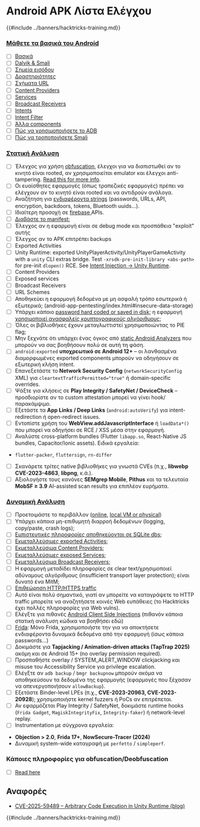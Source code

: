 # Android APK Λίστα Ελέγχου

{{#include ../banners/hacktricks-training.md}}


### [Μάθετε τα βασικά του Android](android-app-pentesting/index.html#2-android-application-fundamentals)

- [ ] [Βασικά](android-app-pentesting/index.html#fundamentals-review)
- [ ] [Dalvik & Smali](android-app-pentesting/index.html#dalvik--smali)
- [ ] [Σημεία εισόδου](android-app-pentesting/index.html#application-entry-points)
- [ ] [Δραστηριότητες](android-app-pentesting/index.html#launcher-activity)
- [ ] [Σχήματα URL](android-app-pentesting/index.html#url-schemes)
- [ ] [Content Providers](android-app-pentesting/index.html#services)
- [ ] [Services](android-app-pentesting/index.html#services-1)
- [ ] [Broadcast Receivers](android-app-pentesting/index.html#broadcast-receivers)
- [ ] [Intents](android-app-pentesting/index.html#intents)
- [ ] [Intent Filter](android-app-pentesting/index.html#intent-filter)
- [ ] [Άλλα components](android-app-pentesting/index.html#other-app-components)
- [ ] [Πώς να χρησιμοποιήσετε το ADB](android-app-pentesting/index.html#adb-android-debug-bridge)
- [ ] [Πώς να τροποποιήσετε Smali](android-app-pentesting/index.html#smali)

### [Στατική Ανάλυση](android-app-pentesting/index.html#static-analysis)

- [ ] Έλεγχος για χρήση [obfuscation](android-checklist.md#some-obfuscation-deobfuscation-information), έλεγχοι για να διαπιστωθεί αν το κινητό είναι rooted, αν χρησιμοποιείται emulator και έλεγχοι anti-tampering. [Read this for more info](android-app-pentesting/index.html#other-checks).
- [ ] Οι ευαίσθητες εφαρμογές (όπως τραπεζικές εφαρμογές) πρέπει να ελέγχουν αν το κινητό είναι rooted και να αντιδρούν ανάλογα.
- [ ] Αναζήτηση για [ενδιαφέροντα strings](android-app-pentesting/index.html#looking-for-interesting-info) (passwords, URLs, API, encryption, backdoors, tokens, Bluetooth uuids...).
- [ ] Ιδιαίτερη προσοχή σε [firebase ](android-app-pentesting/index.html#firebase)APIs.
- [ ] [Διαβάστε το manifest:](android-app-pentesting/index.html#basic-understanding-of-the-application-manifest-xml)
- [ ] Έλεγχος αν η εφαρμογή είναι σε debug mode και προσπάθεια "exploit" αυτής
- [ ] Έλεγχος αν το APK επιτρέπει backups
- [ ] Exported Activities
- [ ] Unity Runtime: exported UnityPlayerActivity/UnityPlayerGameActivity with a `unity` CLI extras bridge. Test `-xrsdk-pre-init-library <abs-path>` for pre-init `dlopen()` RCE. See [Intent Injection → Unity Runtime](android-app-pentesting/intent-injection.md).
- [ ] Content Providers
- [ ] Exposed services
- [ ] Broadcast Receivers
- [ ] URL Schemes
- [ ] Αποθηκεύει η εφαρμογή δεδομένα με μη ασφαλή τρόπο εσωτερικά ή εξωτερικά; (android-app-pentesting/index.html#insecure-data-storage)
- [ ] Υπάρχει κάποιο [password hard coded or saved in disk](android-app-pentesting/index.html#poorkeymanagementprocesses); η εφαρμογή [χρησιμοποιεί ανασφαλείς κρυπτογραφικούς αλγόριθμους](android-app-pentesting/index.html#useofinsecureandordeprecatedalgorithms);
- [ ] Όλες οι βιβλιοθήκες έχουν μεταγλωττιστεί χρησιμοποιώντας το PIE flag;
- [ ] Μην ξεχνάτε ότι υπάρχει ένας όγκος από [static Android Analyzers](android-app-pentesting/index.html#automatic-analysis) που μπορούν να σας βοηθήσουν πολύ σε αυτή τη φάση.
- [ ] `android:exported` **υποχρεωτικό σε Android 12+** – οι λανθασμένα διαμορφωμένες exported components μπορούν να οδηγήσουν σε εξωτερική κλήση intent.
- [ ] Επανεξετάστε το **Network Security Config** (`networkSecurityConfig` XML) για `cleartextTrafficPermitted="true"` ή domain-specific overrides.
- [ ] Ψάξτε για κλήσεις σε **Play Integrity / SafetyNet / DeviceCheck** – προσδιορίστε αν το custom attestation μπορεί να γίνει hook/παρακάμψιμο.
- [ ] Εξετάστε τα **App Links / Deep Links** (`android:autoVerify`) για intent-redirection ή open-redirect issues.
- [ ] Εντοπίστε χρήση του **WebView.addJavascriptInterface** ή `loadData*()` που μπορεί να οδηγήσει σε RCE / XSS μέσα στην εφαρμογή.
- [ ] Αναλύστε cross-platform bundles (Flutter `libapp.so`, React-Native JS bundles, Capacitor/Ionic assets). Ειδικά εργαλεία:
- `flutter-packer`, `fluttersign`, `rn-differ`
- [ ] Σκανάρετε τρίτες native βιβλιοθήκες για γνωστά CVEs (π.χ., **libwebp CVE-2023-4863**, **libpng**, κ.ά.).
- [ ] Αξιολογήστε τους κανόνες **SEMgrep Mobile**, **Pithus** και τα τελευταία **MobSF ≥ 3.9** AI-assisted scan results για επιπλέον ευρήματα.

### [Δυναμική Ανάλυση](android-app-pentesting/index.html#dynamic-analysis)

- [ ] Προετοιμάστε το περιβάλλον ([online](android-app-pentesting/index.html#online-dynamic-analysis), [local VM or physical](android-app-pentesting/index.html#local-dynamic-analysis))
- [ ] Υπάρχει κάποια μη-επιθυμητή διαρροή δεδομένων (logging, copy/paste, crash logs);
- [ ] [Εμπιστευτικές πληροφορίες αποθηκεύονται σε SQLite dbs](android-app-pentesting/index.html#sqlite-dbs);
- [ ] [Εκμεταλλεύσιμες exported Activities](android-app-pentesting/index.html#exploiting-exported-activities-authorisation-bypass);
- [ ] [Εκμεταλλεύσιμα Content Providers](android-app-pentesting/index.html#exploiting-content-providers-accessing-and-manipulating-sensitive-information);
- [ ] [Εκμεταλλεύσιμες exposed Services](android-app-pentesting/index.html#exploiting-services);
- [ ] [Εκμεταλλεύσιμα Broadcast Receivers](android-app-pentesting/index.html#exploiting-broadcast-receivers);
- [ ] Η εφαρμογή μεταδίδει πληροφορίες σε clear text/χρησιμοποιεί αδύναμους αλγόριθμους (insufficient transport layer protection); είναι δυνατό ένα MitM;
- [ ] [Επιθεώρηση HTTP/HTTPS traffic](android-app-pentesting/index.html#inspecting-http-traffic)
- [ ] Αυτό είναι πολύ σημαντικό, γιατί αν μπορείτε να καταγράψετε το HTTP traffic μπορείτε να αναζητήσετε κοινές Web ευπάθειες (το Hacktricks έχει πολλές πληροφορίες για Web vulns).
- [ ] Ελέγξτε για πιθανές [Android Client Side Injections](android-app-pentesting/index.html#android-client-side-injections-and-others) (πιθανόν κάποια στατική ανάλυση κώδικα να βοηθήσει εδώ)
- [ ] [Frida](android-app-pentesting/index.html#frida): Μόνο Frida, χρησιμοποιήστε την για να αποκτήσετε ενδιαφέροντα δυναμικά δεδομένα από την εφαρμογή (ίσως κάποια passwords...)
- [ ] Δοκιμάστε για **Tapjacking / Animation-driven attacks (TapTrap 2025)** ακόμη και σε Android 15+ (no overlay permission required).
- [ ] Προσπαθήστε overlay / SYSTEM_ALERT_WINDOW clickjacking και misuse του Accessibility Service για privilege escalation.
- [ ] Ελέγξτε αν `adb backup` / `bmgr backupnow` μπορούν ακόμα να αποθηκεύσουν τα δεδομένα της εφαρμογής (εφαρμογές που ξέχασαν να απενεργοποιήσουν `allowBackup`).
- [ ] Εξετάστε Binder-level LPEs (π.χ., **CVE-2023-20963, CVE-2023-20928**); χρησιμοποιήστε kernel fuzzers ή PoCs αν επιτρέπεται.
- [ ] Αν εφαρμόζεται Play Integrity / SafetyNet, δοκιμάστε runtime hooks (`Frida Gadget`, `MagiskIntegrityFix`, `Integrity-faker`) ή network-level replay.
- [ ] Instrumentation με σύγχρονα εργαλεία:
- **Objection > 2.0**, **Frida 17+**, **NowSecure-Tracer (2024)**
- Δυναμική system-wide καταγραφή με `perfetto` / `simpleperf`.

### Κάποιες πληροφορίες για obfuscation/Deobfuscation

- [ ] [Read here](android-app-pentesting/index.html#obfuscating-deobfuscating-code)


## Αναφορές

- [CVE-2025-59489 – Arbitrary Code Execution in Unity Runtime (blog)](https://flatt.tech/research/posts/arbitrary-code-execution-in-unity-runtime/)

{{#include ../banners/hacktricks-training.md}}
